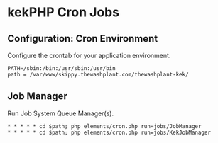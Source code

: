 # kekPHP Cron Jobs

## Configuration: Cron Environment
Configure the crontab for your application environment.
```
PATH=/sbin:/bin:/usr/sbin:/usr/bin
path = /var/www/skippy.thewashplant.com/thewashplant-kek/
```

## Job Manager
Run Job System Queue Manager(s).
```
* * * * * cd $path; php elements/cron.php run=jobs/JobManager
* * * * * cd $path; php elements/cron.php run=jobs/KekJobManager
```

